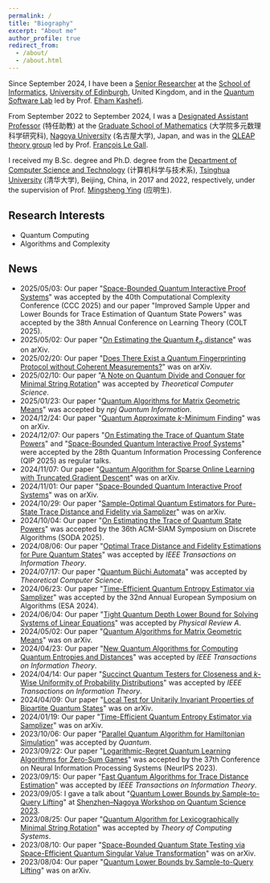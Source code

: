 ```yaml
---
permalink: /
title: "Biography"
excerpt: "About me"
author_profile: true
redirect_from: 
  - /about/
  - /about.html
---
```


Since September 2024, I have been a [Senior Researcher](https://www.research.ed.ac.uk/en/persons/qisheng-wang/publications/) at the [School of Informatics](https://informatics.ed.ac.uk/), [University of Edinburgh](https://www.ed.ac.uk/), United Kingdom, and in the [Quantum Software Lab](https://www.quantumsoftwarelab.com/) led by Prof. [Elham Kashefi](https://scholar.google.com/citations?user=oXpgxTIAAAAJ&hl=en).

From September 2022 to September 2024, I was a [Designated Assistant Professor](https://profs.provost.nagoya-u.ac.jp/html/100012550_en.html) (特任助教) at the [Graduate School of Mathematics](https://www.math.nagoya-u.ac.jp/) (大学院多元数理科学研究科), [Nagoya University](https://en.nagoya-u.ac.jp/) (名古屋大学), Japan, and was in the [QLEAP theory group](https://www.math.nagoya-u.ac.jp/~legall/index.html) led by Prof. [François Le Gall](http://www.francoislegall.com/).

I received my B.Sc. degree and Ph.D. degree from the [Department of Computer Science and Technology](https://www.cs.tsinghua.edu.cn/csen/) (计算机科学与技术系), [Tsinghua University](https://www.tsinghua.edu.cn/en/) (清华大学), Beijing, China, in 2017 and 2022, respectively, under the supervision of Prof. [Mingsheng Ying](https://www.cs.tsinghua.edu.cn/csen/info/1186/4020.htm) (应明生). 

## Research Interests

  * Quantum Computing
  * Algorithms and Complexity

## News

* 2025/05/03: Our paper "[Space-Bounded Quantum Interactive Proof Systems](https://arxiv.org/abs/2410.23958)" was accepted by the 40th Computational Complexity Conference (CCC 2025) and our paper "Improved Sample Upper and Lower Bounds for Trace Estimation of Quantum State Powers" was accepted by the 38th Annual Conference on Learning Theory (COLT 2025).
* 2025/05/02: Our paper "[On Estimating the Quantum $\ell_\alpha$ distance](https://arxiv.org/abs/2505.00457)" was on arXiv. 
* 2025/02/20: Our paper "[Does There Exist a Quantum Fingerprinting Protocol without Coherent Measurements?](https://arxiv.org/abs/2502.13427)" was on arXiv. 
* 2025/02/10: Our paper "[A Note on Quantum Divide and Conquer for Minimal String Rotation](https://arxiv.org/abs/2210.09149)" was accepted by *Theoretical Computer Science*.
* 2025/01/23: Our paper "[Quantum Algorithms for Matrix Geometric Means](https://arxiv.org/abs/2405.00673)" was accepted by *npj Quantum Information*.
* 2024/12/24: Our paper "[Quantum Approximate $k$-Minimum Finding](https://arxiv.org/abs/2412.16586)" was on arXiv. 
* 2024/12/07: Our papers "[On Estimating the Trace of Quantum State Powers](https://arxiv.org/abs/2410.13559)" and "[Space-Bounded Quantum Interactive Proof Systems](https://arxiv.org/abs/2410.23958)" were accepted by the 28th Quantum Information Processing Conference (QIP 2025) as regular talks.
* 2024/11/07: Our paper "[Quantum Algorithm for Sparse Online Learning with Truncated Gradient Descent](https://arxiv.org/abs/2411.03925)" was on arXiv. 
* 2024/11/01: Our paper "[Space-Bounded Quantum Interactive Proof Systems](https://arxiv.org/abs/2410.23958)" was on arXiv.
* 2024/10/29: Our paper "[Sample-Optimal Quantum Estimators for Pure-State Trace Distance and Fidelity via Samplizer](https://arxiv.org/abs/2410.21201)" was on arXiv. 
* 2024/10/04: Our paper "[On Estimating the Trace of Quantum State Powers](https://arxiv.org/abs/2410.13559)" was accepted by the 36th ACM-SIAM Symposium on Discrete Algorithms (SODA 2025).
* 2024/08/06: Our paper "[Optimal Trace Distance and Fidelity Estimations for Pure Quantum States](https://arxiv.org/abs/2408.16655)" was accepted by *IEEE Transactions on Information Theory*.
* 2024/07/17: Our paper "[Quantum Büchi Automata](https://arxiv.org/abs/1804.08982)" was accepted by *Theoretical Computer Science*.
* 2024/06/23: Our paper "[Time-Efficient Quantum Entropy Estimator via Samplizer](https://arxiv.org/abs/2401.09947)" was accepted by the 32nd Annual European Symposium on Algorithms (ESA 2024).
* 2024/06/04: Our paper "[Tight Quantum Depth Lower Bound for Solving Systems of Linear Equations](https://arxiv.org/abs/2407.06012)" was accepted by *Physical Review A*.
* 2024/05/02: Our paper "[Quantum Algorithms for Matrix Geometric Means](https://arxiv.org/abs/2405.00673)" was on arXiv.
* 2024/04/23: Our paper "[New Quantum Algorithms for Computing Quantum Entropies and Distances](https://arxiv.org/abs/2203.13522)" was accepted by *IEEE Transactions on Information Theory*. 
* 2024/04/14: Our paper "[Succinct Quantum Testers for Closeness and $k$-Wise Uniformity of Probability Distributions](https://arxiv.org/abs/2304.12916)" was accepted by *IEEE Transactions on Information Theory*. 
* 2024/04/09: Our paper "[Local Test for Unitarily Invariant Properties of Bipartite Quantum States](https://arxiv.org/abs/2404.04599)" was on arXiv. 
* 2024/01/19: Our paper "[Time-Efficient Quantum Entropy Estimator via Samplizer](https://arxiv.org/abs/2401.09947)" was on arXiv. 
* 2023/10/06: Our paper "[Parallel Quantum Algorithm for Hamiltonian Simulation](https://arxiv.org/abs/2105.11889)" was accepted by *Quantum*.
* 2023/09/22: Our paper "[Logarithmic-Regret Quantum Learning Algorithms for Zero-Sum Games](https://arxiv.org/abs/2304.14197)" was accepted by the 37th Conference on Neural Information Processing Systems (NeurIPS 2023).
* 2023/09/15: Our paper "[Fast Quantum Algorithms for Trace Distance Estimation](https://arxiv.org/abs/2301.06783)" was accepted by *IEEE Transactions on Information Theory*.
* 2023/09/05: I gave a talk about "[Quantum Lower Bounds by Sample-to-Query Lifting](https://arxiv.org/abs/2308.01794)" at [Shenzhen–Nagoya Workshop on Quantum Science 2023](https://shenzhen-nagoya.github.io/2023/).
* 2023/08/25: Our paper "[Quantum Algorithm for Lexicographically Minimal String Rotation](https://arxiv.org/abs/2012.09376)" was accepted by *Theory of Computing Systems*.
* 2023/08/10: Our paper "[Space-Bounded Quantum State Testing via Space-Efficient Quantum Singular Value Transformation](https://arxiv.org/abs/2308.05079)" was on arXiv.
* 2023/08/04: Our paper "[Quantum Lower Bounds by Sample-to-Query Lifting](https://arxiv.org/abs/2308.01794)" was on arXiv.

